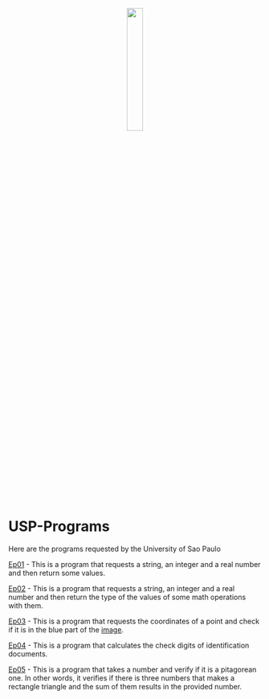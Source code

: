 <p align="center">
<img src="http://www.scs.usp.br/identidadevisual/wp-content/uploads/universidade-sao-paulo-USP.png" width="25%"></img>
<p>

# USP-Programs
Here are the programs requested by the University of Sao Paulo  
  
[Ep01](https://github.com/joaovpassos/USP-Programs/blob/main/ep01.py) - This is a program that requests a string, an integer and a real number and then return some values.  
  
[Ep02](https://github.com/joaovpassos/USP-Programs/blob/main/tipos.py) - This is a program that requests a string, an integer and a real number and then return the type of the values of some math operations with them.  
  
[Ep03](https://github.com/joaovpassos/USP-Programs/blob/main/carinha.py) - This is a program that requests the coordinates of a point and check if it is in the blue part of the <a href="https://github.com/joaovpassos/USP-Programs/blob/main/images/Capturar.PNG" target="_blank">image</a>.
  
[Ep04](https://github.com/joaovpassos/USP-Programs/blob/main/digitos.py) - This is a program that calculates the check digits of identification documents.
  
[Ep05](https://github.com/joaovpassos/USP-Programs/blob/main/pitagoreano.py) - This is a program that takes a number and verify if it is a pitagorean one. In other words, it verifies if there is three numbers that makes a rectangle triangle and the sum of them results in the provided number.
